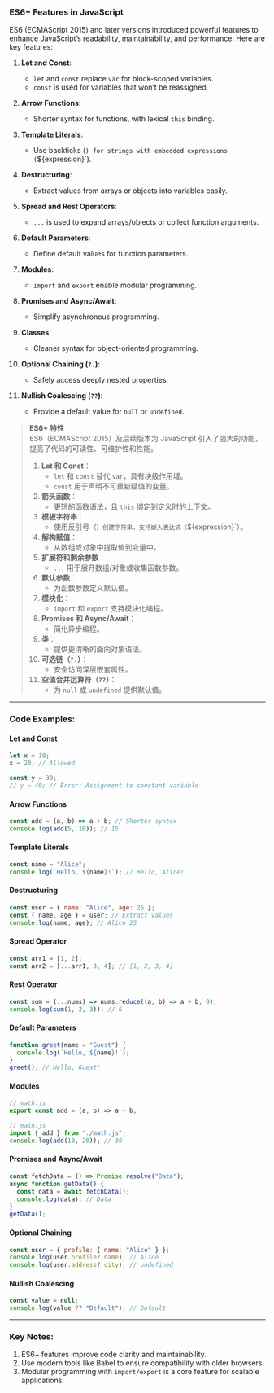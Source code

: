 ### ES6+ Features in JavaScript

ES6 (ECMAScript 2015) and later versions introduced powerful features to enhance JavaScript’s readability, maintainability, and performance. Here are key features:

<audio src="C:\Users\10691\Downloads\1.  Let and Con.mp3"></audio>

1. **Let and Const**:  
   - `let` and `const` replace `var` for block-scoped variables.  
   - `const` is used for variables that won’t be reassigned.  

2. **Arrow Functions**:  
   - Shorter syntax for functions, with lexical `this` binding.  

3. **Template Literals**:  
   - Use backticks (`) for strings with embedded expressions (`${expression}`).

4. **Destructuring**:  
   - Extract values from arrays or objects into variables easily.

5. **Spread and Rest Operators**:  
   - `...` is used to expand arrays/objects or collect function arguments.

6. **Default Parameters**:  
   - Define default values for function parameters.

7. **Modules**:  
   - `import` and `export` enable modular programming.

8. **Promises and Async/Await**:  
   - Simplify asynchronous programming.

9. **Classes**:  
   - Cleaner syntax for object-oriented programming.

10. **Optional Chaining (`?.`)**:  
    - Safely access deeply nested properties.

11. **Nullish Coalescing (`??`)**:  
    - Provide a default value for `null` or `undefined`.

> **ES6+ 特性**  
> ES6（ECMAScript 2015）及后续版本为 JavaScript 引入了强大的功能，提高了代码的可读性、可维护性和性能。  
>
> <audio src="C:\Users\10691\Downloads\Let 和 Const：  `.mp3"></audio>
>
> 1. **Let 和 Const**：  
>    - `let` 和 `const` 替代 `var`，具有块级作用域。  
>    - `const` 用于声明不可重新赋值的变量。  
> 2. **箭头函数**：  
>    - 更短的函数语法，且 `this` 绑定到定义时的上下文。  
> 3. **模板字符串**：  
>    - 使用反引号（`）创建字符串，支持嵌入表达式（`${expression}`）。  
> 4. **解构赋值**：  
>    - 从数组或对象中提取值到变量中。  
> 5. **扩展符和剩余参数**：  
>    - `...` 用于展开数组/对象或收集函数参数。  
> 6. **默认参数**：  
>    - 为函数参数定义默认值。  
> 7. **模块化**：  
>    - `import` 和 `export` 支持模块化编程。  
> 8. **Promises 和 Async/Await**：  
>    - 简化异步编程。  
> 9. **类**：  
>    - 提供更清晰的面向对象语法。  
> 10. **可选链（`?.`）**：  
>     - 安全访问深层嵌套属性。  
> 11. **空值合并运算符（`??`）**：  
>     - 为 `null` 或 `undefined` 提供默认值。

---

### Code Examples:

#### **Let and Const**
```javascript
let x = 10;
x = 20; // Allowed

const y = 30;
// y = 40; // Error: Assignment to constant variable
```

#### **Arrow Functions**
```javascript
const add = (a, b) => a + b; // Shorter syntax
console.log(add(5, 10)); // 15
```

#### **Template Literals**
```javascript
const name = "Alice";
console.log(`Hello, ${name}!`); // Hello, Alice!
```

#### **Destructuring**
```javascript
const user = { name: "Alice", age: 25 };
const { name, age } = user; // Extract values
console.log(name, age); // Alice 25
```

#### **Spread Operator**
```javascript
const arr1 = [1, 2];
const arr2 = [...arr1, 3, 4]; // [1, 2, 3, 4]
```

#### **Rest Operator**
```javascript
const sum = (...nums) => nums.reduce((a, b) => a + b, 0);
console.log(sum(1, 2, 3)); // 6
```

#### **Default Parameters**
```javascript
function greet(name = "Guest") {
  console.log(`Hello, ${name}!`);
}
greet(); // Hello, Guest!
```

#### **Modules**
```javascript
// math.js
export const add = (a, b) => a + b;

// main.js
import { add } from "./math.js";
console.log(add(10, 20)); // 30
```

#### **Promises and Async/Await**
```javascript
const fetchData = () => Promise.resolve("Data");
async function getData() {
  const data = await fetchData();
  console.log(data); // Data
}
getData();
```

#### **Optional Chaining**
```javascript
const user = { profile: { name: "Alice" } };
console.log(user.profile?.name); // Alice
console.log(user.address?.city); // undefined
```

#### **Nullish Coalescing**
```javascript
const value = null;
console.log(value ?? "Default"); // Default
```

---

### Key Notes:
1. ES6+ features improve code clarity and maintainability.  
2. Use modern tools like Babel to ensure compatibility with older browsers.  
3. Modular programming with `import/export` is a core feature for scalable applications.